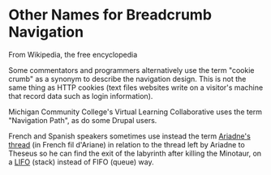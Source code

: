 # Other Names for Breadcrumb Navigation

From Wikipedia, the free encyclopedia

Some commentators and programmers alternatively use the term "cookie crumb" as a synonym to describe the navigation design. This is not the same thing as HTTP cookies (text files websites write on a visitor's machine that record data such as login information).

Michigan Community College's Virtual Learning Collaborative uses the term "Navigation Path", as do some Drupal users.

French and Spanish speakers sometimes use instead the term [Ariadne's thread](breadcrumb-navigation/other-names/ariadne's-thread.md) (in French fil d'Ariane) in relation to the thread left by Ariadne to Theseus so he can find the exit of the labyrinth after killing the Minotaur, on a [LIFO](breadcrumb-navigation/other-names/fifo) (stack) instead of FIFO (queue) way.
